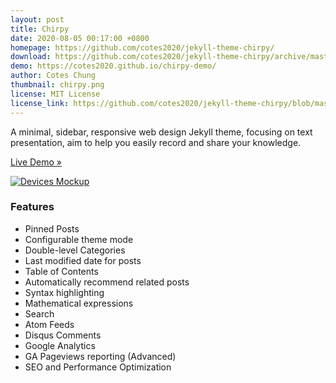 ```yaml
---
layout: post
title: Chirpy
date: 2020-08-05 00:17:00 +0800
homepage: https://github.com/cotes2020/jekyll-theme-chirpy/
download: https://github.com/cotes2020/jekyll-theme-chirpy/archive/master.zip
demo: https://cotes2020.github.io/chirpy-demo/
author: Cotes Chung
thumbnail: chirpy.png
license: MIT License
license_link: https://github.com/cotes2020/jekyll-theme-chirpy/blob/master/LICENSE
---
```


A minimal, sidebar, responsive web design Jekyll theme, focusing on text presentation, aim to help you easily record and share your knowledge. 

[Live Demo »](https://cotes2020.github.io/chirpy-demo/)

[![Devices Mockup](https://raw.githubusercontent.com/cotes2020/jekyll-theme-chirpy/master/assets/img/sample/devices-mockup.png)](https://cotes2020.github.io/chirpy-demo/)

### Features

* Pinned Posts
* Configurable theme mode
* Double-level Categories
* Last modified date for posts
* Table of Contents
* Automatically recommend related posts
* Syntax highlighting
* Mathematical expressions
* Search
* Atom Feeds
* Disqus Comments
* Google Analytics
* GA Pageviews reporting (Advanced)
* SEO and Performance Optimization
